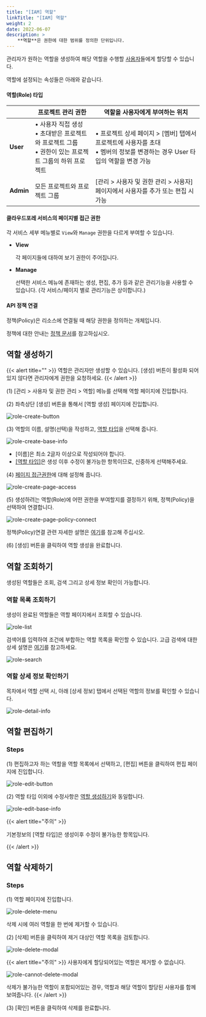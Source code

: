 ```yaml
---
title: "[IAM] 역할"
linkTitle: "[IAM] 역할"
weight: 2
date: 2022-06-07
description: >
    **역할**은 권한에 대한 범위를 정의한 단위입니다.
---
```


관리자가 원하는 역할을 생성하여 해당 역할을 수행할 [사용자](/ko/docs/guides/administration/iam-user/)들에게 할당할 수 있습니다.

역할에 설정되는 속성들은 아래와 같습니다.

#### 역할(Role) 타입

|  | 프로젝트 관리 권한 | 역할을 사용자에게 부여하는 위치 |
| --- | --- | --- |
| **User** | • 사용자 직접 생성 <br/>• 초대받은 프로젝트와 프로젝트 그룹<br/>• 권한이 있는 프로젝트 그룹의 하위 프로젝트 | • 프로젝트 상세 페이지 > [멤버] 탭에서 프로젝트에 사용자를 초대<br/>• 멤버의 정보를 변경하는 경우 User 타입의 역할을 변경 가능 |
| **Admin** | 모든 프로젝트와 프로젝트 그룹 | [관리 > 사용자 및 권한 관리 > 사용자] 페이지에서 사용자를 추가 또는 편집 시 가능 |

#### 클라우드포레 서비스의 페이지별 접근 권한

각 서비스 세부 메뉴별로 `View`와 `Manage` 권한을 다르게 부여할 수 있습니다.

- **View**

  각 페이지들에 대하여 보기 권한이 주어집니다.

- **Manage**

  선택한 서비스 메뉴에 존재하는 생성, 편집, 추가 등과 같은 관리기능을 사용할 수 있습니다. (각 서비스/페이지 별로 관리기능은 상이합니다.)


#### API 정책 연결

정책(Policy)은 리소스에 연결될 때 해당 권한을 정의하는 개체입니다.

정책에 대한 안내는 [정책 문서](/ko/docs/guides/administration/iam-policy)를 참고하십시오.

## 역할 생성하기

{{< alert title="" >}}
역할은 관리자만 생성할 수 있습니다. [생성] 버튼이 활성화 되어있지 않다면 관리자에게 권한을 요청하세요.
{{< /alert >}}




(1) [관리 > 사용자 및 권한 관리 > 역할] 메뉴를 선택해 역할 페이지에 진입합니다.

(2) 좌측상단 [생성] 버튼을 통해서 [역할 생성] 페이지에 진입합니다.

![role-create-button](/ko/docs/guides/administration/iam-role-img/role-create-button.png)

(3) 역할의 이름, 설명(선택)을 작성하고, [역할 타입](/ko/docs/guides/administration/iam-role/#역할role-타입)을 선택해 줍니다.

![role-create-base-info](/ko/docs/guides/administration/iam-role-img/role-create-base-info.png)

- [이름]은 최소 2글자 이상으로 작성되어야 합니다.
- [[역할 타입]](/ko/docs/guides/administration/iam-role/#역할role-타입)은 생성 이후 수정이 불가능한 항목이므로, 신중하게 선택해주세요.

(4) [페이지 접근권한](/ko/docs/guides/administration/iam-role/#클라우드포레-서비스의-페이지별-접근-권한)에 대해 설정해 줍니다.

![role-create-page-access](/ko/docs/guides/administration/iam-role-img/role-create-page-access.png)

(5) 생성하려는 역할(Role)에 어떤 권한을 부여할지를 결정하기 위해, 정책(Policy)을 선택하여 연결합니다.

![role-create-page-policy-connect](/ko/docs/guides/administration/iam-role-img/role-create-page-policy-connect.png)


정책(Policy)연결 관련 자세한 설명은 [여기](/ko/docs/guides/administration/iam-role/#api-정책-연결)를 참고해 주십시오.

(6) [생성] 버튼을 클릭하여 역할 생성을 완료합니다.

## 역할 조회하기

생성된 역할들은 조회, 검색 그리고 상세 정보 확인이 가능합니다.

### 역할 목록 조회하기

생성이 완료된 역할들은 역할 페이지에서 조회할 수 있습니다.

![role-list](/ko/docs/guides/administration/iam-role-img/role-list.png)

검색어를 입력하여 조건에 부합하는 역할 목록을 확인할 수 있습니다. 고급 검색에 대한 상세 설명은 [여기](/ko/docs/guides/advanced/search/)를 참고하세요.

![role-search](/ko/docs/guides/administration/iam-role-img/role-search.png)

### 역할 상세 정보 확인하기

목차에서 역할 선택 시, 아래 [상세 정보] 탭에서 선택된 역할의 정보를 확인할 수 있습니다.

![role-detail-info](/ko/docs/guides/administration/iam-role-img/role-detail-info.png)

## 역할 편집하기

### Steps

(1) 편집하고자 하는 역할을 역할 목록에서 선택하고, [편집] 버튼을 클릭하여 편집 페이지에 진입합니다.

![role-edit-button](/ko/docs/guides/administration/iam-role-img/role-edit-button.png)

(2) 역할 타입 이외에 수정사항은 [역할 생성하기](/ko/docs/guides/administration/iam-role/#역할-생성하기)와 동일합니다.

![role-edit-base-info](/ko/docs/guides/administration/iam-role-img/role-edit-base-info.png)

{{< alert title="주의" >}}

기본정보의 [역할 타입]은 생성이후 수정이 불가능한 항목입니다.

{{< /alert >}}


## 역할 삭제하기

### Steps

(1) 역할 페이지에 진입합니다.

![role-delete-menu](/ko/docs/guides/administration/iam-role-img/role-delete-menu.png)

삭제 시에 여러 역할을 한 번에 제거할 수 있습니다.

(2) [삭제] 버튼을 클릭하여 제거 대상인 역할 목록을 검토합니다.

![role-delete-modal](/ko/docs/guides/administration/iam-role-img/role-delete-modal.png)

{{< alert title="주의" >}}
사용자에게 할당되어있는 역할은 제거할 수 없습니다.

![role-cannot-delete-modal](/ko/docs/guides/administration/iam-role-img/role-cannot-delete-modal.png)

삭제가 불가능한 역할이 포함되어있는 경우, 역할과 해당 역할이 할당된 사용자를 함께 보여줍니다.
{{< /alert >}}

(3) [확인] 버튼을 클릭하여 삭제를 완료합니다.
